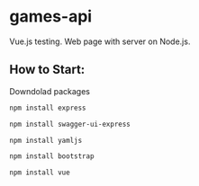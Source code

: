 # games-api
Vue.js testing. Web page with server on Node.js. 

## How to Start:
Downdolad packages
```bash
npm install express
```
```bash
npm install swagger-ui-express
```
```bash
npm install yamljs
```
```bash
npm install bootstrap
```
```bash
npm install vue
```
